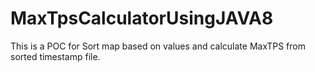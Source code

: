 # MaxTpsCalculatorUsingJAVA8
This is a POC for Sort map based on values and calculate MaxTPS from sorted timestamp file. 
